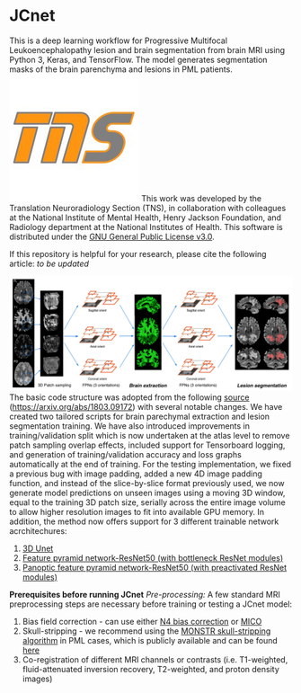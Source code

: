 # JCnet

This is a deep learning workflow for Progressive Multifocal Leukoencephalopathy lesion and brain segmentation from brain MRI using Python 3, Keras, and TensorFlow. The model generates segmentation masks of the brain parenchyma and lesions in PML patients. 
![TNS Logo](/assets/tns.jpg)
This work was developed by the Translation Neuroradiology Section (TNS), in collaboration with colleagues at the National Institute of Mental Health, Henry Jackson Foundation, and Radiology department at the National Institutes of Health. This software is distributed under the [GNU General Public License v3.0](https://choosealicense.com/licenses/gpl-3.0/).

If this repository is helpful for your research, please cite the following article: *to be updated*

![JCnet](/assets/Figure-2.jpg)
The basic code structure was adopted from the following [source](https://www.nitrc.org/projects/flexconn/) (https://arxiv.org/abs/1803.09172) with several notable changes. We have created two tailored scripts for brain parechymal extraction and lesion segmentation training. We have also introduced improvements in training/validation split which is now undertaken at the atlas level to remove patch sampling overlap effects, included support for Tensorboard logging, and generation of training/validation accuracy and loss graphs automatically at the end of training. For the testing implementation, we fixed a previous bug with image padding, added a new 4D image padding function, and instead of the slice-by-slice format previously used, we now generate model predictions on unseen images using a moving 3D window, equal to the training 3D patch size, serially across the entire image volume to allow higher resolution images to fit into available GPU memory. In addition, the method now offers support for 3 different trainable network acrchitechures:
1. [3D Unet](https://arxiv.org/abs/1606.06650)
2. [Feature pyramid network-ResNet50 (with bottleneck ResNet modules)](https://arxiv.org/abs/1612.03144)
3. [Panoptic feature pyramid network-ResNet50 (with preactivated ResNet modules)](https://arxiv.org/abs/1901.02446)

**Prerequisites before running JCnet**
*Pre-processing:*
A few standard MRI preprocessing steps are necessary before training or testing a JCnet model:
1. Bias field correction - can use either [N4 bias correction](https://www.ncbi.nlm.nih.gov/pmc/articles/PMC3071855/) or [MICO](https://www.sciencedirect.com/science/article/abs/pii/S0730725X14000927)
2. Skull-stripping - we recommend using the [MONSTR skull-stripping algorithm](https://pubmed.ncbi.nlm.nih.gov/27864083/) in PML cases, which is publicly available and can be found [here](https://www.nitrc.org/projects/monstr)
3. Co-registration of different MRI channels or contrasts (i.e. T1-weighted, fluid-attenuated inversion recovery, T2-weighted, and proton density images)
